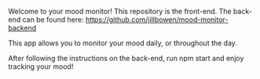 Welcome to your mood monitor! This repository is the front-end. The back-end can be found here: https://github.com/jillbowen/mood-monitor-backend

This app allows you to monitor your mood daily, or throughout the day.

After following the instructions on the back-end, run npm start and enjoy tracking your mood!